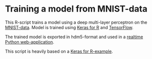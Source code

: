 # Training a model from MNIST-data

This R-script trains a model using a deep multi-layer perceptron on the [MNIST-data](https://en.wikipedia.org/wiki/MNIST_database). Model is trained using [Keras for R](https://keras.rstudio.com) and [TensorFlow](https://www.tensorflow.org).

The trained model is exported in hdm5-format and used in a [realtime Python web-application](https://github.com/kallemyllymaa/mnist-backend).

This script is heavily based on a [Keras for R-example](https://keras.rstudio.com/articles/examples/mnist_mlp.html).